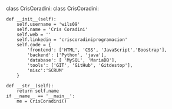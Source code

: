 class CrisCoradini:
class CrisCoradini:

    def __init__(self):
        self.username = 'wils09'
        self.name = 'Cris Coradini'
        self.web = ''
        self.linkedin = 'criscoradiniprogramacion'
        self.code = {
            'frontend': ['HTML', 'CSS', 'JavaScript','Boostrap'],
            'backend': ['Python', 'java'],
            'database': [ 'MySQL', 'MariaDB'],
            'tools': ['GIT', 'GitHub', 'Gitdestop'],
            'misc':'SCRUM'
        }

    def __str__(self):
        return self.name
    if __name__ == '__main__':
        me = CrisCoradini()





<!--### Hi there 👋


**wils09/wils09** is a ✨ _special_ ✨ repository because its `README.md` (this file) appears on your GitHub profile.

Here are some ideas to get you started:

- 🔭 I’m currently working on ...
- 🌱 I’m currently learning ...
- 👯 I’m looking to collaborate on ...
- 🤔 I’m looking for help with ...
- 💬 Ask me about ...
- 📫 How to reach me: ...
- 😄 Pronouns: ...
- ⚡ Fun fact: ...
-->
